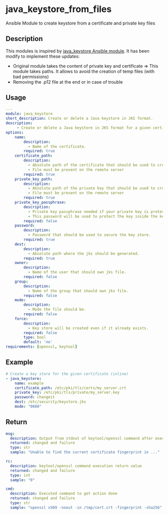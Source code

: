 # java_keystore_from_files
Ansible Module to create keystore from a certificate and private key files

## Description

This modules is inspired by [java_keystore Ansible module](https://github.com/ansible-collections/community.general/blob/main/plugins/modules/system/java_keystore.py).
It has been modify to implement these updates:
- Original module takes the content of private key and certificate => This module takes paths. It allows to avoid the creation of temp files (with bad permissions)
- Removing the .p12 file at the end or in case of trouble


## Usage

```yaml
---
module: java_keystore
short_description: Create or delete a Java keystore in JKS format.
description:
     - Create or delete a Java keystore in JKS format for a given certificate.
options:
    name:
        description:
          - Name of the certificate.
        required: true
    certificate_path:
        description:
          - Absolute path of the certificate that should be used to create the key store.
          - File must be present on the remote server
        required: true
    private_key_path:
        description:
          - Absolute path of the private key that should be used to create the key store.
          - File must be present on the remote server
        required: true
    private_key_passphrase:
        description:
          - Private key passphrase needed if your private key is protected
          - This password will be used to protect the key inside the keystore
        required: false
    password:
        description:
          - Password that should be used to secure the key store.
        required: true
    dest:
        description:
          - Absolute path where the jks should be generated.
        required: true
    owner:
        description:
          - Name of the user that should own jks file.
        required: false
    group:
        description:
          - Name of the group that should own jks file.
        required: false
    mode:
        description:
          - Mode the file should be.
        required: false
    force:
        description:
          - Key store will be created even if it already exists.
        required: false
        type: bool
        default: 'no'
requirements: [openssl, keytool]
```

## Example

```yaml
# Create a key store for the given certificate (inline)
- java_keystore:
    name: example
    certificate_path: /etc/pki/tls/certs/my_server.crt
    private_key: /etc/pki/tls/private/my_server.key
    password: changeit
    dest: /etc/security/keystore.jks
    mode: "0600"
```

## Return
```yaml
msg:
  description: Output from stdout of keytool/openssl command after execution of given command or an error.
  returned: changed and failure
  type: str
  sample: "Unable to find the current certificate fingerprint in ..."

rc:
  description: keytool/openssl command execution return value
  returned: changed and failure
  type: int
  sample: "0"

cmd:
  description: Executed command to get action done
  returned: changed and failure
  type: str
  sample: "openssl x509 -noout -in /tmp/cert.crt -fingerprint -sha256"
```
